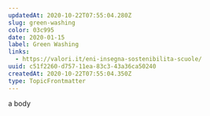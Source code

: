 ```yaml
---
updatedAt: 2020-10-22T07:55:04.280Z
slug: green-washing
color: 03c995
date: 2020-01-15
label: Green Washing
links:
  - https://valori.it/eni-insegna-sostenibilita-scuole/
uuid: c51f2260-d757-11ea-83c3-43a36ca50240
createdAt: 2020-10-22T07:55:04.350Z
type: TopicFrontmatter
---
```


a body